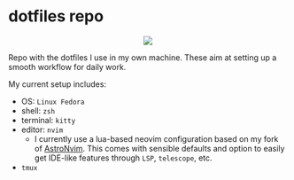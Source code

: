 # dotfiles repo

<div align="center"><p>
    <a href="https://github.com/crisbh/dotfiles/pulse">
      <img src="https://img.shields.io/github/last-commit/crisbh/dotfiles?color=%4dc71f&label=Last%20Commit&logo=github&style=flat-square"/>
    </a>
</p>
</div>

Repo with the dotfiles I use in my own machine. These aim at setting up a smooth workflow for daily work.

My current setup includes:

- OS: `Linux Fedora`
- shell: `zsh`
- terminal: `kitty`
- editor: `nvim`
  - I currently use a lua-based neovim configuration based on my fork of [AstroNvim](https://github.com/crisbh/AstroNvim.git). This comes with sensible defaults and option to easily get IDE-like features through `LSP`, `telescope`, etc.
- `tmux`



